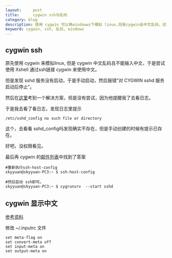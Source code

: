 ```yaml
---
layout:     post
title:      cygwin ssh与乱码
category: blog
description: 使用 cygwin 可以再windowws下模拟 linux,但是cygwin会中文乱码，还有ssh有问题，于是找了一下解决方法。
keyword: cygwin, ssh, 乱码, windows
---
```


## cygwin ssh


原先使用 cygwin 来模拟linux, 但是 cygwin 中文乱码且不能输入中文，于是尝试使用 Xshell 通过ssh链接 cygwin 来使用中文。


但是发现 sshd 服务没有启动，于是手动启动，然后报错“对 CYGWIN sshd 服务启动后停止”。

然后在[这里][cnblogs-2772643]考到一个解决方案，但是没有尝试，因为他提醒我了去看日志。

于是我去看了看日志，发现日志里提示

```
/etc/sshd_config no such file or directory
```

这个，去看看 sshd_config吗发现确实不存在，但是手动创建的时候有提示已存在。

好吧，没权限看见。

最后再 cygwin 的[邮件列表][cygwin-mail]中找到了答案


```
#重新执行ssh-host-config
skyyuan@skyyuan-PC3:~ $ ssh-host-config

#然后启动 ssh即可。
skyyuan@skyyuan-PC3:~ $ cygrunsrv  --start sshd

```

## cygwin 显示中文

[参考资料][starstroll-1376624]

修改 ~/.inputrc 文件


```
set meta-flag on
set convert-meta off
set input-meta on
set output-meta on 
```



[starstroll-1376624]: http://www.cnblogs.com/starstroll/archive/2009/01/15/1376624.html
[cygwin-mail]: http://cygwin.com/ml/cygwin/2011-11/msg00067.html
[cnblogs-2772643]: http://www.cnblogs.com/tiga/archive/2012/11/16/2772643.html
